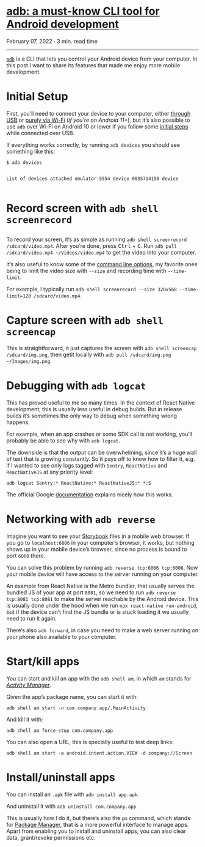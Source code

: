 # [adb: a must-know CLI tool for Android development](https://phelipetls.github.io/posts/adb-a-must-know-cli-tool-for-android-development/)

February 07, 2022 · 3 min. read time

---

<p><a href="https://developer.android.com/studio/command-line/adb"><code>adb</code></a> is a CLI that
lets you control your Android device from your computer. In this post I want to
share its features that made me enjoy more mobile development.</p>
<!-- more -->
<h1>
  Initial Setup
</h1>
<p>First, you&rsquo;ll need to connect your device to your computer, either <a href="https://developer.android.com/studio/command-line/adb#Enabling">through
USB</a> or <a href="https://developer.android.com/studio/command-line/adb#connect-to-a-device-over-wi-fi-android-11+">purely
via
Wi-Fi</a>
(<em>if you&rsquo;re on Android 11+</em>), but it&rsquo;s also possible to use <code>adb</code> over Wi-Fi on
Android 10 or lower if you follow some <a href="https://developer.android.com/studio/command-line/adb#wireless">initial
steps</a> while
connected over USB.</p>
<p>If everything works correctly, by running <code>adb devices</code> you should see
something like this:</p>
<div class="highlight"><pre tabindex="0" class="chroma"><code class="language-sh" data-lang="sh">$ adb devices

List of devices attached
emulator-5554	device
0035714150	device
</code></pre></div><h1>
  Record screen with <code>adb shell screenrecord</code>
</h1>
<p>To record your screen, it&rsquo;s as simple as running <code>adb shell screenrecord /sdcard/video.mp4</code>. After you&rsquo;re done, press <kbd>Ctrl</kbd> + <kbd>C</kbd>.
Run <code>adb pull /sdcard/video.mp4 ~/Videos/video.mp4</code> to get the video into your
computer.</p>
<p>It&rsquo;s also useful to know some of the <a href="https://developer.android.com/studio/command-line/adb#screenrecord">command line
options</a>,
my favorite ones being to limit the video size with <code>--size</code> and recording time
with <code>--time-limit</code>.</p>
<p>For example, I typically run <code>adb shell screenrecord --size 320x568 --time-limit=120 /sdcard/video.mp4</code>.</p>
<h1>
  Capture screen with <code>adb shell screencap</code>
</h1>
<p>This is straightforward, it just captures the screen with <code>adb shell screencap /sdcard/img.png</code>, then getit locally with <code>adb pull /sdcard/img.png ~/Images/img.png</code>.</p>
<h1>
  Debugging with <code>adb logcat</code>
</h1>
<p>This has proved useful to me so many times. In the context of React Native
development, this is usually less useful in debug builds. But in release builds
it&rsquo;s sometimes the only way to debug when something wrong happens.</p>
<p>For example, when an app crashes or some SDK call is not working, you&rsquo;ll
probably be able to see why with <code>adb logcat</code>.</p>
<p>The downside is that the output can be overwhelming, since it&rsquo;s a huge wall of
text that is growing constantly. So it pays off to know how to filter it, e.g.
if I wanted to see only logs tagged with <code>Sentry</code>, <code>ReactNative</code> and
<code>ReactNativeJS</code> at any priority level:</p>
<div class="highlight"><pre tabindex="0" class="chroma"><code class="language-sh" data-lang="sh">adb logcat Sentry:* ReactNative:* ReactNativeJS:* *:S
</code></pre></div><p>The official Google
<a href="https://developer.android.com/studio/command-line/logcat#filteringOutput">documentation</a>
explains nicely how this works.</p>
<h1>
  Networking with <code>adb reverse</code>
</h1>
<p>Imagine you want to see your <a href="https://storybook.js.org/">Storybook</a> files in a
mobile web browser. If you go to <code>localhost:6006</code> in your computer&rsquo;s browser,
it works, but nothing shows up in your mobile device&rsquo;s browser, since no
process is bound to port <code>6060</code> there.</p>
<p>You can solve this problem by running <code>adb reverse tcp:6006 tcp:6006</code>. Now your
mobile device will have access to the server running on your computer.</p>
<p>An example from React Native is the Metro bundler, that usually serves the
bundled JS of your app at port <code>8081</code>, so we need to run <code>adb reverse tcp:8081 tcp:8081</code> to make the server reachable by the Android device. This is usually
done under the hood when we run <code>npx react-native run-android</code>, but if the
device can&rsquo;t find the JS bundle or is stuck loading it we usually need to run
it again.</p>
<p>There&rsquo;s also <code>adb forward</code>, in case you need to make a web server running on
your phone also available to your computer.</p>
<h1>
  Start/kill apps
</h1>
<p>You can start and kill an app with the <code>adb shell am</code>, in which <code>am</code> stands for
<a href="https://developer.android.com/studio/command-line/adb#am"><em>Activity Manager</em></a>.</p>
<p>Given the app&rsquo;s package name, you can start it with:</p>
<div class="highlight"><pre tabindex="0" class="chroma"><code class="language-sh" data-lang="sh">adb shell am start -n com.company.app/.MainActivity
</code></pre></div><p>And kill it with:</p>
<div class="highlight"><pre tabindex="0" class="chroma"><code class="language-sh" data-lang="sh">adb shell am force-stop com.company.app
</code></pre></div><p>You can also open a URL, this is specially useful to test deep links:</p>
<div class="highlight"><pre tabindex="0" class="chroma"><code class="language-sh" data-lang="sh">adb shell am start -a android.intent.action.VIEW -d company://Screen
</code></pre></div><h1>
  Install/uninstall apps
</h1>
<p>You can install an <code>.apk</code> file with <code>adb install app.apk</code>.</p>
<p>And uninstall it with <code>adb uninstall com.company.app</code>.</p>
<p>This is usually how I do it, but there&rsquo;s also the <code>pm</code> command, which stands
for <a href="https://developer.android.com/studio/command-line/adb#pm">Package
Manager</a>, that is a
more powerful interface to manage apps. Apart from enabling you to install and
uninstall apps, you can also clear data, grant/revoke permissions etc.</p>

